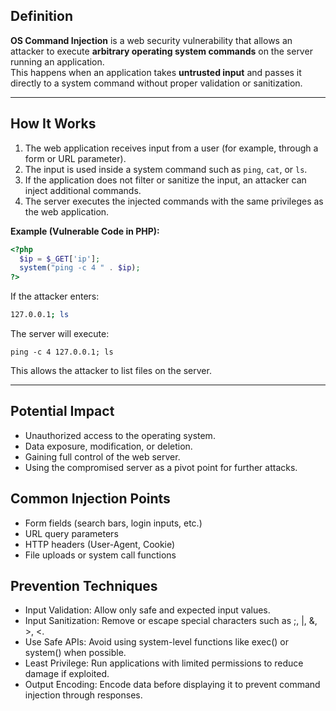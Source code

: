 ## Definition

**OS Command Injection** is a web security vulnerability that allows an attacker to execute **arbitrary operating system commands** on the server running an application.  
This happens when an application takes **untrusted input** and passes it directly to a system command without proper validation or sanitization.

---

## How It Works

1. The web application receives input from a user (for example, through a form or URL parameter).  
2. The input is used inside a system command such as `ping`, `cat`, or `ls`.  
3. If the application does not filter or sanitize the input, an attacker can inject additional commands.  
4. The server executes the injected commands with the same privileges as the web application.

**Example (Vulnerable Code in PHP):**
```php
<?php
  $ip = $_GET['ip'];
  system("ping -c 4 " . $ip);
?>
```

If the attacker enters:
```bash
127.0.0.1; ls
```

The server will execute:
```ngixx
ping -c 4 127.0.0.1; ls
```
This allows the attacker to list files on the server.


---
## Potential Impact
- Unauthorized access to the operating system.
- Data exposure, modification, or deletion.
- Gaining full control of the web server.
- Using the compromised server as a pivot point for further attacks.

## Common Injection Points
- Form fields (search bars, login inputs, etc.)
- URL query parameters
- HTTP headers (User-Agent, Cookie)
- File uploads or system call functions

## Prevention Techniques
- Input Validation: Allow only safe and expected input values. 
- Input Sanitization: Remove or escape special characters such as ;, |, &, >, <. 
- Use Safe APIs: Avoid using system-level functions like exec() or system() when possible. 
- Least Privilege: Run applications with limited permissions to reduce damage if exploited.
- Output Encoding: Encode data before displaying it to prevent command injection through responses.
